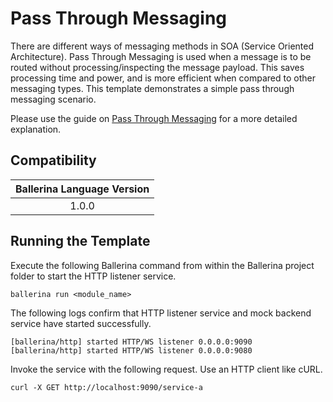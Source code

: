 # Pass Through Messaging

There are different ways of messaging methods in SOA (Service Oriented Architecture). Pass Through Messaging is used when a message is to be routed without processing/inspecting the message payload. This saves processing time and power, and is more efficient when compared to other messaging types. This template demonstrates a simple pass through messaging scenario.

Please use the guide on [Pass Through Messaging](https://github.com/wso2/ballerina-integrator/tree/master/docs/learn/guides/integration-patterns/pass-through-messaging) for a more detailed explanation.

## Compatibility
| Ballerina Language Version  | 
|:---------------------------:|
|  1.0.0                     |

## Running the Template
Execute the following Ballerina command from within the Ballerina project folder to start the HTTP listener service.
```ballerina    
ballerina run <module_name>
```
The following logs confirm that HTTP listener service and mock backend service have started successfully.
``` 
[ballerina/http] started HTTP/WS listener 0.0.0.0:9090
[ballerina/http] started HTTP/WS listener 0.0.0.0:9080
```
Invoke the service with the following request. Use an HTTP client like cURL.
```
curl -X GET http://localhost:9090/service-a
```
